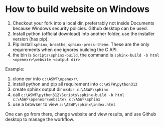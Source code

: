 # How to build website on Windows

1. Checkout your fork into a local dir, preferrably not inside Documents because Windows security policies. Github desktop can be used.
2. Install python (official download) into another folder, use the installer version (has pip).
3. Pip install `sphinx`, `breathe`, `sphinx-press-theme`. These are the only requirements when one ignores building the C API.
4. the bin is `Scripts\sphinx-build`, the command is `sphinx-build -b html <openexr>\website <output dir>`

Example:
1. clone exr into `c:\ASWF\openexr\`
2. install python and pip all requirement into `c:\ASFW\python312`
3. create sphinx output dir `mkdir c:\ASWF\sphinx`
4. call `c:\ASWF\python312\Scripts\sphinx-build -b html c:\ASWF\openexr\website\ c:\ASWF\sphinx`
5. use a browser to view `c:\ASWF\sphinx\index.html`

One can go from there, change website and view results, and use Github desktop to manage the workflow.
